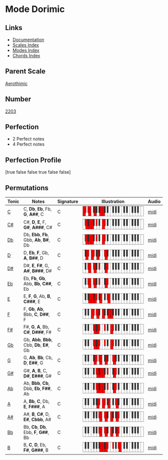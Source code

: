 # Mode Dorimic

## Links

- [Documentation](index.md)
- [Scales Index](Scales.md)
- [Modes Index](Modes.md)
- [Chords Index](Chords.md)

## Parent Scale

[Aerothimic](ScaleAerothimic.md)

## Number

[2203](https://ianring.com/musictheory/scales/2203)

## Perfection

- 2 Perfect notes
- 4 Perfect notes

## Perfection Profile

[true false false true false false]

## Permutations

| Tonic | Notes | Signature | Illustration | Audio |
|-------|-------|-----------|--------------|-------|
| [C](ModeCNaturalDorimic.md) | C, **Db**, **Eb**, Fb, **G**, **A##**, C | C | ![CNaturalDorimic](ModeCNaturalDorimic.png) | [midi](https://github.com/edipermadi/music/blob/main/docs/ModeCNaturalDorimic.mid?raw=true) |
| [C#](ModeCSharpDorimic.md) | C#, **D**, **E**, F, **G#**, **A###**, C# | C | ![CSharpDorimic](ModeCSharpDorimic.png) | [midi](https://github.com/edipermadi/music/blob/main/docs/ModeCSharpDorimic.mid?raw=true) |
| [Db](ModeDFlatDorimic.md) | Db, **Ebb**, **Fb**, Gbb, **Ab**, **B#**, Db | C | ![DFlatDorimic](ModeDFlatDorimic.png) | [midi](https://github.com/edipermadi/music/blob/main/docs/ModeDFlatDorimic.mid?raw=true) |
| [D](ModeDNaturalDorimic.md) | D, **Eb**, **F**, Gb, **A**, **B##**, D | C | ![DNaturalDorimic](ModeDNaturalDorimic.png) | [midi](https://github.com/edipermadi/music/blob/main/docs/ModeDNaturalDorimic.mid?raw=true) |
| [D#](ModeDSharpDorimic.md) | D#, **E**, **F#**, G, **A#**, **B###**, D# | C | ![DSharpDorimic](ModeDSharpDorimic.png) | [midi](https://github.com/edipermadi/music/blob/main/docs/ModeDSharpDorimic.mid?raw=true) |
| [Eb](ModeEFlatDorimic.md) | Eb, **Fb**, **Gb**, Abb, **Bb**, **C##**, Eb | C | ![EFlatDorimic](ModeEFlatDorimic.png) | [midi](https://github.com/edipermadi/music/blob/main/docs/ModeEFlatDorimic.mid?raw=true) |
| [E](ModeENaturalDorimic.md) | E, **F**, **G**, Ab, **B**, **C###**, E | C | ![ENaturalDorimic](ModeENaturalDorimic.png) | [midi](https://github.com/edipermadi/music/blob/main/docs/ModeENaturalDorimic.mid?raw=true) |
| [F](ModeFNaturalDorimic.md) | F, **Gb**, **Ab**, Bbb, **C**, **D##**, F | C | ![FNaturalDorimic](ModeFNaturalDorimic.png) | [midi](https://github.com/edipermadi/music/blob/main/docs/ModeFNaturalDorimic.mid?raw=true) |
| [F#](ModeFSharpDorimic.md) | F#, **G**, **A**, Bb, **C#**, **D###**, F# | C | ![FSharpDorimic](ModeFSharpDorimic.png) | [midi](https://github.com/edipermadi/music/blob/main/docs/ModeFSharpDorimic.mid?raw=true) |
| [Gb](ModeGFlatDorimic.md) | Gb, **Abb**, **Bbb**, Cbb, **Db**, **E#**, Gb | C | ![GFlatDorimic](ModeGFlatDorimic.png) | [midi](https://github.com/edipermadi/music/blob/main/docs/ModeGFlatDorimic.mid?raw=true) |
| [G](ModeGNaturalDorimic.md) | G, **Ab**, **Bb**, Cb, **D**, **E##**, G | C | ![GNaturalDorimic](ModeGNaturalDorimic.png) | [midi](https://github.com/edipermadi/music/blob/main/docs/ModeGNaturalDorimic.mid?raw=true) |
| [G#](ModeGSharpDorimic.md) | G#, **A**, **B**, C, **D#**, **E###**, G# | C | ![GSharpDorimic](ModeGSharpDorimic.png) | [midi](https://github.com/edipermadi/music/blob/main/docs/ModeGSharpDorimic.mid?raw=true) |
| [Ab](ModeAFlatDorimic.md) | Ab, **Bbb**, **Cb**, Dbb, **Eb**, **F##**, Ab | C | ![AFlatDorimic](ModeAFlatDorimic.png) | [midi](https://github.com/edipermadi/music/blob/main/docs/ModeAFlatDorimic.mid?raw=true) |
| [A](ModeANaturalDorimic.md) | A, **Bb**, **C**, Db, **E**, **F###**, A | C | ![ANaturalDorimic](ModeANaturalDorimic.png) | [midi](https://github.com/edipermadi/music/blob/main/docs/ModeANaturalDorimic.mid?raw=true) |
| [A#](ModeASharpDorimic.md) | A#, **B**, **C#**, D, **E#**, **Cbbb**, A# | C | ![ASharpDorimic](ModeASharpDorimic.png) | [midi](https://github.com/edipermadi/music/blob/main/docs/ModeASharpDorimic.mid?raw=true) |
| [Bb](ModeBFlatDorimic.md) | Bb, **Cb**, **Db**, Ebb, **F**, **G##**, Bb | C | ![BFlatDorimic](ModeBFlatDorimic.png) | [midi](https://github.com/edipermadi/music/blob/main/docs/ModeBFlatDorimic.mid?raw=true) |
| [B](ModeBNaturalDorimic.md) | B, **C**, **D**, Eb, **F#**, **G###**, B | C | ![BNaturalDorimic](ModeBNaturalDorimic.png) | [midi](https://github.com/edipermadi/music/blob/main/docs/ModeBNaturalDorimic.mid?raw=true) |
